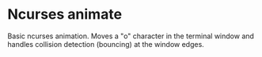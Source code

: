 Ncurses animate
===============

Basic ncurses animation.
Moves a "o" character in the terminal window and handles collision detection (bouncing) at the window edges.
